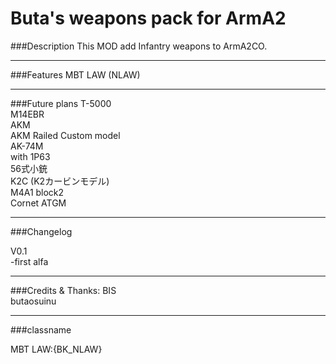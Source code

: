   
Buta's weapons pack for ArmA2  
====
###Description
This MOD add Infantry weapons to ArmA2CO.  



----
###Features
MBT LAW (NLAW)  

----
###Future plans
T-5000  
M14EBR  
AKM  
AKM Railed Custom model  
AK-74M  
 with 1P63  
56式小銃  
K2C (K2カービンモデル)  
M4A1 block2  
Cornet ATGM  


----
###Changelog

V0.1  
-first alfa  

---
###Credits & Thanks:
BIS  
butaosuinu

-----
###classname

MBT LAW:{BK_NLAW}  
